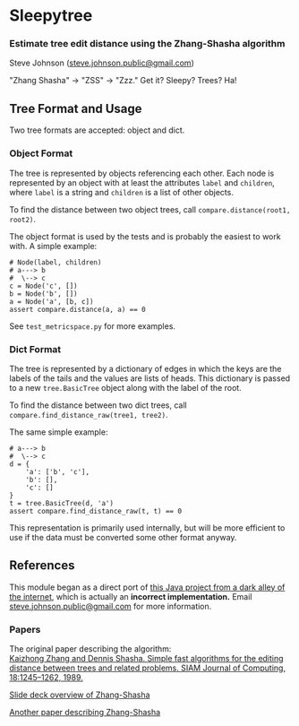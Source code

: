Sleepytree
==========

### Estimate tree edit distance using the Zhang-Shasha algorithm

Steve Johnson ([steve.johnson.public@gmail.com](steve.johnson.public@gmail.com))

"Zhang Shasha" -> "ZSS" -> "Zzz." Get it? Sleepy? Trees? Ha!

Tree Format and Usage
---------------------

Two tree formats are accepted: object and dict.

### Object Format

The tree is represented by objects referencing each other. Each node is represented by an object with at least the attributes `label` and `children`, where `label` is a string and `children` is a list of other objects.

To find the distance between two object trees, call `compare.distance(root1, root2)`.

The object format is used by the tests and is probably the easiest to work with. A simple example:

    # Node(label, children)
    # a---> b
    #  \--> c
    c = Node('c', [])
    b = Node('b', [])
    a = Node('a', [b, c])
    assert compare.distance(a, a) == 0

See `test_metricspace.py` for more examples.

### Dict Format

The tree is represented by a dictionary of edges in which the keys are the labels of the tails and the values are lists of heads. This dictionary is passed to a new `tree.BasicTree` object along with the label of the root.

To find the distance between two dict trees, call `compare.find_distance_raw(tree1, tree2)`.

The same simple example:

    # a---> b
    #  \--> c
    d = {
        'a': ['b', 'c'],
        'b': [],
        'c': []
    }
    t = tree.BasicTree(d, 'a')
    assert compare.find_distance_raw(t, t) == 0

This representation is primarily used internally, but will be more efficient to use if the data must be converted some other format anyway.

References
----------

This module began as a direct port of [this Java project from a dark alley of the internet](http://web.science.mq.edu.au/~swan/howtos/treedistance/), which is actually an **incorrect implementation.** Email [steve.johnson.public@gmail.com](steve.johnson.public@gmail.com) for more information.

### Papers

The original paper describing the algorithm:  
[Kaizhong Zhang and Dennis Shasha. Simple fast algorithms for the editing distance between trees and related problems. SIAM Journal of Computing, 18:1245–1262, 1989.]((http://www.grantjenks.com/wiki/_media/ideas:simple_fast_algorithms_for_the_editing_distance_between_tree_and_related_problems.pdf))

[Slide deck overview of Zhang-Shasha](http://www.inf.unibz.it/dis/teaching/ATA/ata7-handout-1x1.pdf)

[Another paper describing Zhang-Shasha](http://research.cs.queensu.ca/TechReports/Reports/1995-372.pdf)
